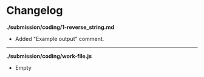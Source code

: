 # Changelog

**./submission/coding/1-reverse_string.md**
* Added "Example output" comment.

---

**./submission/coding/work-file.js**
* Empty